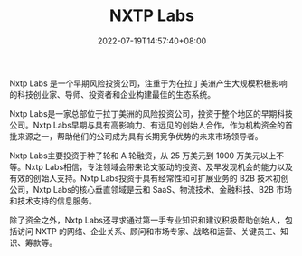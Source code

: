 ﻿---
weight: 
title: "NXTP Labs"
description: "NxtpLabs 是一个早期风险投资公司，注重于为在拉丁美洲产生大规模积极影响的科技创业家、导师、投资者和企业构建最佳的生态系统"
date: 2022-07-19T14:57:40+08:00
lastmod: 2022-07-19T14:57:40+08:00
draft: false
authors: ["Simon"]
featuredImage: "nxtp-labs.png"
link: "https://www.nxtp.vc/"
tags: ["投资机构","NXTP Labs"]
categories: ["navigation"]
navigation: ["投资机构"]
lightgallery: true
toc: true
pinned: false
recommend: false
recommend1: false
---
Nxtp Labs 是一个早期风险投资公司，注重于为在拉丁美洲产生大规模积极影响的科技创业家、导师、投资者和企业构建最佳的生态系统。

Nxtp Labs是一家总部位于拉丁美洲的风险投资公司，投资于整个地区的早期科技公司。Nxtp Labs早期与具有高影响力、有远见的创始人合作，作为机构资金的首批来源之一，帮助他们的公司成为具有长期竞争优势的未来市场领导者。

Nxtp Labs主要投资于种子轮和 A 轮融资，从 25 万美元到 1000 万美元以上不等。Nxtp Labs相信，专注领域会带来论文驱动的投资、及早发现机会的能力以及有效的创始人支持。Nxtp Labs投资于具有经常性和可扩展业务的 B2B 技术初创公司，Nxtp Labs的核心垂直领域是云和 SaaS、物流技术、金融科技、B2B 市场和技术支持的信息服务。

除了资金之外，Nxtp Labs还寻求通过第一手专业知识和建议积极帮助创始人，包括访问 NXTP 的网络、企业关系、顾问和市场专家、战略和运营、关键员工、知识、筹款等。